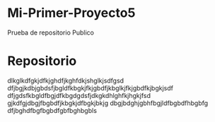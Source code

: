 # Mi-Primer-Proyecto5
Prueba de repositorio Publico 


# Repositorio



dlkglkdfgkjdfkjghdfjkghfdkjshglkjsdfgsd
dfjbgjkdbjgbdsfjbgldfkbgkjfkjgbdfjkbglkjfkjgbdfkjbgkjsdf
dfjgdsfkbgldfbgjdfkbgdgdsfjdkgkdhlghfkjhgkjfsd
gjkdfgjdbgjfbgbdfjkbgkjdfbgkjbkjg
dbgjbdghjgbhfbgjldfbgbdfhbgbfg
dfjbghdfbgfbgbdfgbfbghbgbls
